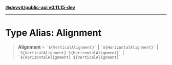 [**@devvit/public-api v0.11.15-dev**](../../../../../../README.md)

---

# Type Alias: Alignment

> **Alignment** = `` `${VerticalAlignment}` `` \| `` `${HorizontalAlignment}` `` \| `` `${VerticalAlignment} ${HorizontalAlignment}` `` \| `` `${HorizontalAlignment} ${VerticalAlignment}` ``
